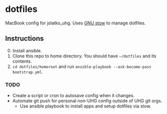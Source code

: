 # dotfiles
MacBook config for jslatko_uhg. Uses [GNU stow](https://brandon.invergo.net/news/2012-05-26-using-gnu-stow-to-manage-your-dotfiles.html) to manage dotfiles.

## Instructions
0. Install ansible.
1. Clone this repo to home directory. You should have `~/dotfiles` and its contents.
2. `cd dotfiles/homeroot` and run `ansible-playbook --ask-become-pass bootstrap.yml`.

### TODO
- Create a script or cron to autosave config when it changes.
- Automate git push for personal non-UHG config outside of UHG git orgs.
  - Use ansible playbook to install apps and setup dotfiles via stow.

